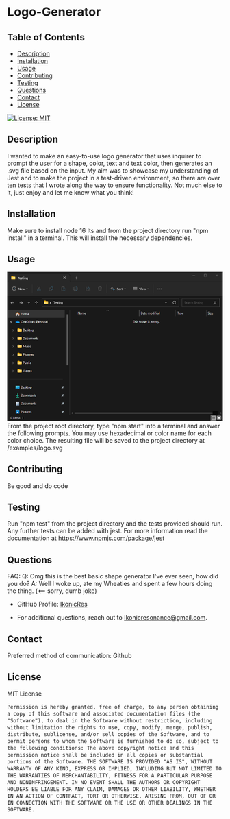 # Logo-Generator

## Table of Contents
 - [Description](#description)
 - [Installation](#installation)
 - [Usage](#usage)
 - [Contributing](#contributing)
 - [Testing](#testing)
 - [Questions](#questions)
 - [Contact](#contact)
 - [License](#license)


[![License: MIT](https://img.shields.io/badge/License-MIT-yellow.svg)](https://opensource.org/licenses/MIT)

## Description
I wanted to make an easy-to-use logo generator that uses inquirer to prompt the user for a shape, color, text and text color, then generates an .svg file based on the input. My aim was to showcase my understanding of Jest and to make the project in a test-driven environment, so there are over ten tests that I wrote along the way to ensure functionality. Not much else to it, just enjoy and let me know what you think!

## Installation
Make sure to install node 16 lts and from the project directory run "npm install" in a terminal. This will install the necessary dependencies.

## Usage
![App Preview](./assets/images/preview.gif)  
From the project root directory, type "npm start" into a terminal and answer the following prompts. You may use hexadecimal or color name for each color choice. The resulting file will be saved to the project directory at /examples/logo.svg

## Contributing
Be good and do code

## Testing
Run "npm test" from the project directory and the tests provided should run. Any further tests can be added with jest. For more information read the documentation at https://www.npmjs.com/package/jest


## Questions
FAQ:
Q: Omg this is the best basic shape generator I've ever seen, how did you do? A: Well I woke up, ate my Wheaties and spent a few hours doing the thing. (<== sorry, dumb joke)


- GitHub Profile: [IkonicRes](https://github.com/IkonicRes)

- For additional questions, reach out to Ikonicresonance@gmail.com.

## Contact
Preferred method of communication: Github


## License

MIT License

    Permission is hereby granted, free of charge, to any person obtaining a copy of this software and associated documentation files (the "Software"), to deal in the Software without restriction, including without limitation the rights to use, copy, modify, merge, publish, distribute, sublicense, and/or sell copies of the Software, and to permit persons to whom the Software is furnished to do so, subject to the following conditions: The above copyright notice and this permission notice shall be included in all copies or substantial portions of the Software. THE SOFTWARE IS PROVIDED "AS IS", WITHOUT WARRANTY OF ANY KIND, EXPRESS OR IMPLIED, INCLUDING BUT NOT LIMITED TO THE WARRANTIES OF MERCHANTABILITY, FITNESS FOR A PARTICULAR PURPOSE AND NONINFRINGEMENT. IN NO EVENT SHALL THE AUTHORS OR COPYRIGHT HOLDERS BE LIABLE FOR ANY CLAIM, DAMAGES OR OTHER LIABILITY, WHETHER IN AN ACTION OF CONTRACT, TORT OR OTHERWISE, ARISING FROM, OUT OF OR IN CONNECTION WITH THE SOFTWARE OR THE USE OR OTHER DEALINGS IN THE SOFTWARE.

